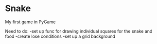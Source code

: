 # Snake
My first game in PyGame

Need to do:
  -set up func for drawing individual squares for the snake and food
  -create lose conditions 
  -set up a grid background
